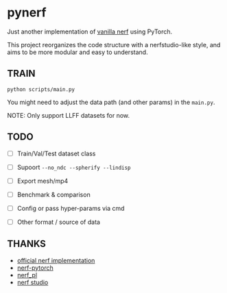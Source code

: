 # pynerf

Just another implementation of [vanilla nerf](https://arxiv.org/abs/2003.08934) using PyTorch.

This project reorganizes the code structure with a nerfstudio-like style, and aims to be more modular and easy to understand.

## TRAIN

`python scripts/main.py`

You might need to adjust the data path (and other params) in the `main.py`.

NOTE: Only support LLFF datasets for now.

## TODO

- [ ] Train/Val/Test dataset class
- [ ] Supoort `--no_ndc --spherify --lindisp`
- [ ] Export mesh/mp4
- [ ] Benchmark & comparison
- [ ] Config or pass hyper-params via cmd
- [ ] Other format / source of data


## THANKS

* [official nerf implementation](https://github.com/bmild/nerf)
* [nerf-pytorch](https://github.com/yenchenlin/nerf-pytorch)
* [nerf_pl](https://github.com/kwea123/nerf_pl/tree/master)
* [nerf studio](https://github.com/nerfstudio-project/nerfstudio)